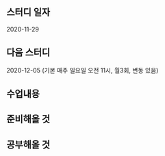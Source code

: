 스터디 일자
------------
2020-11-29

다음 스터디 
------------
2020-12-05 (기본 매주 일요일 오전 11시, 월3회, 변동 있음) 

수업내용
--------------

준비해올 것
--------------


공부해올 것
---------------


